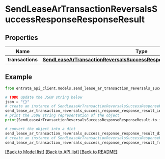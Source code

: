 # SendLeaseArTransactionReversalsSuccessResponseResponseResult


## Properties

Name | Type | Description | Notes
------------ | ------------- | ------------- | -------------
**transactions** | [**SendLeaseArTransactionReversalsSuccessResponseResponseResultTransactions**](SendLeaseArTransactionReversalsSuccessResponseResponseResultTransactions.md) |  | 

## Example

```python
from entrata_api_client.models.send_lease_ar_transaction_reversals_success_response_response_result import SendLeaseArTransactionReversalsSuccessResponseResponseResult

# TODO update the JSON string below
json = "{}"
# create an instance of SendLeaseArTransactionReversalsSuccessResponseResponseResult from a JSON string
send_lease_ar_transaction_reversals_success_response_response_result_instance = SendLeaseArTransactionReversalsSuccessResponseResponseResult.from_json(json)
# print the JSON string representation of the object
print(SendLeaseArTransactionReversalsSuccessResponseResponseResult.to_json())

# convert the object into a dict
send_lease_ar_transaction_reversals_success_response_response_result_dict = send_lease_ar_transaction_reversals_success_response_response_result_instance.to_dict()
# create an instance of SendLeaseArTransactionReversalsSuccessResponseResponseResult from a dict
send_lease_ar_transaction_reversals_success_response_response_result_from_dict = SendLeaseArTransactionReversalsSuccessResponseResponseResult.from_dict(send_lease_ar_transaction_reversals_success_response_response_result_dict)
```
[[Back to Model list]](../README.md#documentation-for-models) [[Back to API list]](../README.md#documentation-for-api-endpoints) [[Back to README]](../README.md)


